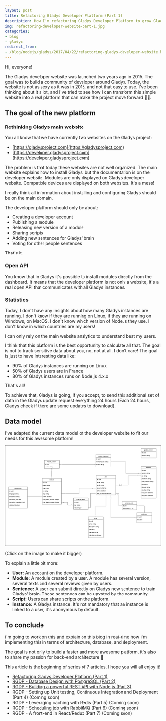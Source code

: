 ```yaml
---
layout: post
title: Refactoring Gladys Developer Platform (Part 1)
description: How I'm refactoring Gladys Developer Platform to grow Gladys community!
img: refactoring-developer-website-part-1.jpg
categories:
- blog
- gladys
redirect_from:
- /blog/nodejs/gladys/2017/04/22/refactoring-gladys-developer-website.html
---
```


Hi, everyone! 

The Gladys developer website was launched two years ago in 2015. The goal was to build a community of developer around Gladys. Today, the website is not as sexy as it was in 2015, and not that easy to use. I've been thinking about it a lot, and I've tried to see how I can transform this simple website into a real platform that can make the project move forward 🚀🚀.

## The goal of the new platform

### Rethinking Gladys main website

You all know that we have currently two websites on the Gladys project: 

- [https://gladysproject.com](https://gladysproject.com)
- [https://developer.gladysproject.com](https://developer.gladysproject.com)

The problem is that today these websites are not well organized. The main website explains how to install Gladys, but the documentation is on the developer website. Modules are only displayed on Gladys developer website. Compatible devices are displayed on both websites. It's a mess!

I really think all information about installing and configuring Gladys should be on the main domain.

The developer platform should only be about:
 
- Creating a developer account
- Publishing a module
- Releasing new version of a module
- Sharing scripts
- Adding new sentences for Gladys' brain
- Voting for other people sentences

That's it.

### Open API

You know that in Gladys it's possible to install modules directly from the dashboard. It means that the developer platform is not only a website, it's a real open API that communicates with all Gladys instances.

### Statistics

Today, I don't have any insights about how many Gladys instances are running. I don't know if they are running on Linux, if they are running on Windows, on MacOS. I don't know which version of Node.js they use. I don't know in which countries are my users! 

I can only rely on the main website analytics to understand best my users.

I think that this platform is the best opportunity to calculate all that. The goal is not to track sensitive data about you, no, not at all. I don't care! The goal is just to have interesting data like:

- 90% of Gladys instances are running on Linux
- 50% of Gladys users are in France
- 80% of Gladys instances runs on Node.js 4.x.x

That's all!

To achieve that, Gladys is going, if you accept, to send this additional set of data in the Gladys update request everything 24 hours (Each 24 hours, Gladys check if there are some updates to download).


## Data model

I've adapted the current data model of the developer website to fit our needs for this awesome platform! 

[![Gladys Developer Platform Data Model](/assets/img/2017-04-22-refactoring-gladys-developer-website/data-model.png)](/assets/img/2017-04-22-refactoring-gladys-developer-website/data-model.png)

(Click on the image to make it bigger)

To explain a little bit more: 

- **User:** An account on the developer platform.
- **Module:** A module created by a user. A module has several version, several texts and several reviews given by users.
- **Sentence:** A user can submit directly on Gladys new sentence to train Gladys' brain. These sentences can be upvoted by the community.
- **Script:** Users can share scripts on the platform.
- **Instance:** A Gladys instance. It's not mandatory that an instance is linked to a user, it's anonymous by default.

## To conclude

I'm going to work on this and explain on this blog in real-time how I'm implementing this in terms of architecture, database, and deployment.

The goal is not only to build a faster and more awesome platform, it's also to share my passion for back-end architecture 🙂

This article is the beginning of series of 7 articles. I hope you will all enjoy it!

- [Refactoring Gladys Developer Platform (Part 1)](/blog/gladys/2017/04/22/refactoring-gladys-developer-website.html)
- [RGDP - Database Design with PostgreSQL (Part 2)](/blog/gladys/2017/04/25/database-design-with-postgresql.html)
- [RGDP - Building a powerful REST API with Node.js (Part 3)](/blog/gladys/2017/04/29/building-rest-api-using-node-js.html)
- RGDP - Setting up Unit testing, Continuous Integration and Deployment (Part 4) (Coming soon)
- RGDP - Leveraging caching with Redis (Part 5) (Coming soon)
- RGDP - Scheduling job with RabbitMQ (Part 6) (Coming soon)
- RGDP - A front-end in React/Redux (Part 7) (Coming soon)